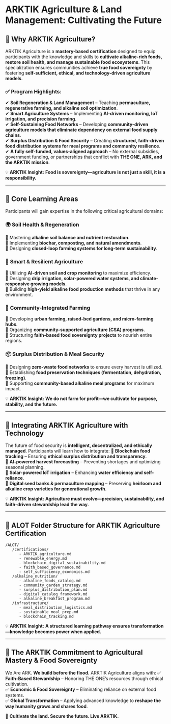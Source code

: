 # ARKTIK Agriculture & Land Management: Cultivating the Future

## 🌱 **Why ARKTIK Agriculture?**

ARKTIK Agriculture is a **mastery-based certification** designed to equip participants with the knowledge and skills to **cultivate alkaline-rich foods, restore soil health, and manage sustainable food ecosystems**. This specialization ensures communities achieve **true food sovereignty** by fostering **self-sufficient, ethical, and technology-driven agriculture models**.

### ✅ **Program Highlights:**
✔ **Soil Regeneration & Land Management** – Teaching **permaculture, regenerative farming, and alkaline soil optimization**.  
✔ **Smart Agriculture Systems** – Implementing **AI-driven monitoring, IoT irrigation, and precision farming**.  
✔ **Self-Sustaining Food Networks** – Developing **community-driven agriculture models that eliminate dependency on external food supply chains**.  
✔ **Surplus Distribution & Food Security** – Creating **structured, faith-driven food distribution systems for meal programs and community resilience**.  
✔ **A fully self-funded, values-aligned approach** – No external subsidies, government funding, or partnerships that conflict with **THE ONE, ARK, and the ARKTIK mission**.

💡 **ARKTIK Insight:** **Food is sovereignty—agriculture is not just a skill, it is a responsibility.**

---

## 📜 **Core Learning Areas**
Participants will gain expertise in the following critical agricultural domains:

### 🌍 **Soil Health & Regeneration**
🔹 Mastering **alkaline soil balance and nutrient restoration**.  
🔹 Implementing **biochar, composting, and natural amendments**.  
🔹 Designing **closed-loop farming systems for long-term sustainability**.  

### 🌾 **Smart & Resilient Agriculture**
🔹 Utilizing **AI-driven soil and crop monitoring** to maximize efficiency.  
🔹 Designing **drip irrigation, solar-powered water systems, and climate-responsive growing models**.  
🔹 Building **high-yield alkaline food production methods** that thrive in any environment.  

### 🏡 **Community-Integrated Farming**
🔹 Developing **urban farming, raised-bed gardens, and micro-farming hubs**.  
🔹 Organizing **community-supported agriculture (CSA) programs**.  
🔹 Structuring **faith-based food sovereignty projects** to nourish entire regions.  

### 📦 **Surplus Distribution & Meal Security**
🔹 Designing **zero-waste food networks** to ensure every harvest is utilized.  
🔹 Establishing **food preservation techniques (fermentation, dehydration, freezing)**.  
🔹 Supporting **community-based alkaline meal programs** for maximum impact.  

💡 **ARKTIK Insight:** **We do not farm for profit—we cultivate for purpose, stability, and the future.**

---

## 📲 **Integrating ARKTIK Agriculture with Technology**
The future of food security is **intelligent, decentralized, and ethically managed**. Participants will learn how to integrate:
🔹 **Blockchain food tracking** – Ensuring **ethical surplus distribution and transparency**.  
🔹 **AI-powered harvest forecasting** – Preventing shortages and optimizing seasonal planning.  
🔹 **Solar-powered IoT irrigation** – Enhancing **water efficiency and self-reliance**.  
🔹 **Digital seed banks & permaculture mapping** – Preserving **heirloom and alkaline crop varieties for generational growth**.  

💡 **ARKTIK Insight:** **Agriculture must evolve—precision, sustainability, and faith-driven stewardship lead the way.**

---

## 📂 **ALOT Folder Structure for ARKTIK Agriculture Certification**
```
/ALOT/
   /certifications/
      - ARKTIK_agriculture.md
      - renewable_energy.md
      - blockchain_digital_sustainability.md
      - faith_based_governance.md
      - self_sufficiency_economics.md
   /alkaline_nutrition/
      - alkaline_foods_catalog.md
      - community_garden_strategy.md
      - surplus_distribution_plan.md
      - digital_catalog_framework.md
      - alkaline_breakfast_program.md
   /infrastructure/
      - meal_distribution_logistics.md
      - sustainable_meal_prep.md
      - blockchain_tracking.md
```

💡 **ARKTIK Insight:** **A structured learning pathway ensures transformation—knowledge becomes power when applied.**

---

## 🌿 **The ARKTIK Commitment to Agricultural Mastery & Food Sovereignty**
We Are ARK. **We build before the flood.** ARKTIK Agriculture aligns with:
✅ **Faith-Based Stewardship** – Honoring THE ONE’s resources through ethical cultivation.  
✅ **Economic & Food Sovereignty** – Eliminating reliance on external food systems.  
✅ **Global Transformation** – Applying advanced knowledge to **reshape the way humanity grows and shares food**.  

🌱 **Cultivate the land. Secure the future. Live ARKTIK.**

